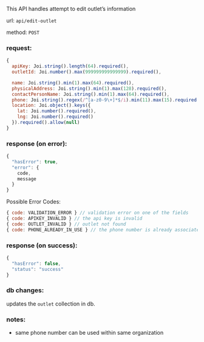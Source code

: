 This API handles attempt to edit outlet’s information

url: `api/edit-outlet`

method: `POST`

### request: 
```js
{
  apiKey: Joi.string().length(64).required(),
  outletId: Joi.number().max(999999999999999).required(),

  name: Joi.string().min(1).max(64).required(),
  physicalAddress: Joi.string().min(1).max(128).required(),
  contactPersonName: Joi.string().min(1).max(64).required(),
  phone: Joi.string().regex(/^[a-z0-9\+]*$/i).min(11).max(15).required(),
  location: Joi.object().keys({
    lat: Joi.number().required(),
    lng: Joi.number().required()
  }).required().allow(null)
}
```

### response (on error):
```js
{
  "hasError": true,
  "error": {
    code,
    message
  }
}
```

Possible Error Codes:
```js
{ code: VALIDATION_ERROR } // validation error on one of the fields
{ code: APIKEY_INVALID } // the api key is invalid
{ code: OUTLET_INVALID } // outlet not found
{ code: PHONE_ALREADY_IN_USE } // the phone number is already associated with another organization
```

### response (on success):
```js
{
  "hasError": false,
  "status": "success"
}
```

### db changes:
updates the `outlet` collection in db.

### notes:
* same phone number can be used within same organization
